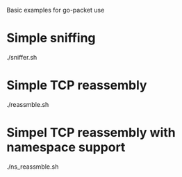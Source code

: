 Basic examples for go-packet use

# Simple sniffing
./sniffer.sh

# Simple TCP reassembly
./reassmble.sh

# Simpel TCP reassembly with namespace support
./ns_reassmble.sh
